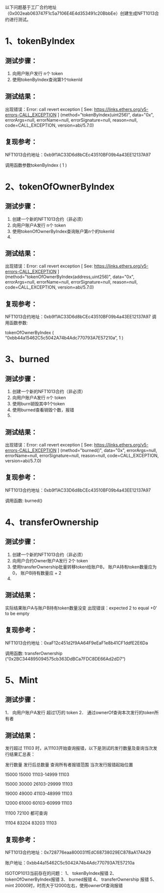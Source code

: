 

以下问题基于工厂合约地址（0x002eab063747F1c5a7106E4E4d353491c20BbbEe）创建生成NFT1013合约进行测试。
# 1、tokenByIndex
## 测试步骤：
1.	向用户账户发行 n个 token
2.	使用tokenByIndex查询第1个tokenId

## 测试结果：
出现错误：Error: call revert exception [ See: https://links.ethers.org/v5-errors-CALL_EXCEPTION ] (method="tokenByIndex(uint256)", data="0x", errorArgs=null, errorName=null, errorSignature=null, reason=null, code=CALL_EXCEPTION, version=abi/5.7.0)

## 复现参考：
NFT1013合约地址：0xb9f1AC33D6d8bCEc43510BF09b4a43EE12137A97

调用函数参数tokenByIndex ( 1 )

# 2、tokenOfOwnerByIndex
## 测试步骤：
1.	创建一个新的NFT1013合约（非必须）
2.	向用户账户A发行 n个 token
3.	使用tokenOfOwnerByIndex查询账户第n个的tokenId
4.	
## 测试结果：
出现错误：Error: call revert exception [ See: https://links.ethers.org/v5-errors-CALL_EXCEPTION ] (method="tokenOfOwnerByIndex(address,uint256)", data="0x", errorArgs=null, errorName=null, errorSignature=null, reason=null, code=CALL_EXCEPTION, version=abi/5.7.0)

## 复现参考：
NFT1013合约地址：0xb9f1AC33D6d8bCEc43510BF09b4a43EE12137A97
调用函数参数: 

tokenOfOwnerByIndex ( “0xbb44a15462C5c5042A74b4Adc770793A7E57210a”, 1 )

# 3、burned
## 测试步骤：
1.	创建一个新的NFT1013合约（非必须）
2.	向用户账户A发行 n个 token
3.	使用burn销毁其中1个token
4.	使用burned查看销毁个数，报错
5.	
## 测试结果：
出现错误：Error: call revert exception [ See: https://links.ethers.org/v5-errors-CALL_EXCEPTION ] (method="burned()", data="0x", errorArgs=null, errorName=null, errorSignature=null, reason=null, code=CALL_EXCEPTION, version=abi/5.7.0)

## 复现参考：
NFT1013合约地址：0xb9f1AC33D6d8bCEc43510BF09b4a43EE12137A97

调用函数: burned()

# 4、transferOwnership
## 测试步骤：
1.	创建一个新的NFT1013合约（非必须）
2.	向用户合约Owner账户A发行 2个 token
3.	使用transferOwnership批量转移token给账户B， 账户A持有token数量应为0， 账户B持有数量应 + 2
4.	
## 测试结果：
实际结果账户A与账户B持有token数量没变
出现错误：expected 2 to equal +0' to be empty

## 复现参考：
NFT1013合约地址：0xaF12c451d2f9AA64F9eEaF1e8b41CF1ddfE2E6Da

调用函数: transferOwnership (“0x2BC344895094575cb363DdBCa7FDC8DE66Ad2dD7“)

# 5、Mint
## 测试步骤：
1．	向用户账户A发行 超过1万的 token
2．	通过ownerOf查询本次发行的token所有者

## 测试结果：
发行超过 11103 时，从11103开始查询报错，以下是测试的发行数量及查询当次发行结果汇总表：

发行数量	发行后总数量	查询所有者报错范围	当次发行报错起始位置

15000	15000	11103-14999	11103

15000	30000	26103-29999	11103

19000	49000	41103-48999	11103

12000	61000	60103-60999	11103

11100	72100	都可查询 	

11104	83204	83203	11103


## 复现参考：
NFT1013合约地址：0x728776eaa800031fEdC68738029EC878aA174A29

账户地址：0xbb44a15462C5c5042A74b4Adc770793A7E57210a

ISOTOP1013当前存在的问题：
1、	tokenByIndex报错
2、	tokenOfOwnerByIndex报错
3、	burned报错
4、	transferOwnership 报错
5、	mint 20000时，时而大于12000左右，使用ownerOf查询报错

